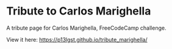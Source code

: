 # Tribute to Carlos Marighella
A tribute page for Carlos Marighella, FreeCodeCamp challenge.

View it here: https://p13lgst.github.io/tribute_marighella/
